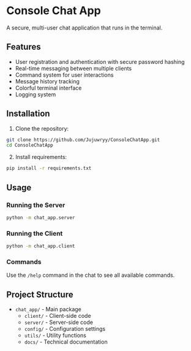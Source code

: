 # Console Chat App

A secure, multi-user chat application that runs in the terminal.

## Features

- User registration and authentication with secure password hashing
- Real-time messaging between multiple clients
- Command system for user interactions
- Message history tracking
- Colorful terminal interface
- Logging system

## Installation

1. Clone the repository:
```bash
git clone https://github.com/Jujuwryy/ConsoleChatApp.git
cd ConsoleChatApp
```

2. Install requirements:
```bash
pip install -r requirements.txt
```

## Usage

### Running the Server

```bash
python -m chat_app.server
```

### Running the Client

```bash
python -m chat_app.client
```

### Commands

Use the `/help` command in the chat to see all available commands.

## Project Structure

- `chat_app/` - Main package
  - `client/` - Client-side code
  - `server/` - Server-side code
  - `config/` - Configuration settings
  - `utils/` - Utility functions
  - `docs/` - Technical documentation
